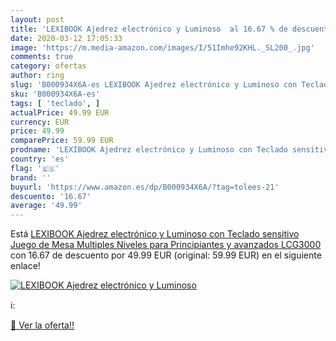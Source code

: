 ```yaml
---
layout: post
title: 'LEXIBOOK Ajedrez electrónico y Luminoso  al 16.67 % de descuento'
date: 2020-03-12 17:05:33
image: 'https://m.media-amazon.com/images/I/51Imhe92KHL._SL200_.jpg'
comments: true
category: ofertas
author: ring
slug: 'B000934X6A-es LEXIBOOK Ajedrez electrónico y Luminoso con Teclado...'
sku: 'B000934X6A-es'
tags: [ 'teclado', ]
actualPrice: 49.99 EUR
currency: EUR
price: 49.99
comparePrice: 59.99 EUR
prodname: 'LEXIBOOK Ajedrez electrónico y Luminoso con Teclado sensitivo  Juego de Mesa  Multiples Niveles para Principiantes y avanzados  LCG3000 '
country: 'es'
flag: '🇪🇸'
brand: ''
buyurl: 'https://www.amazon.es/dp/B000934X6A/?tag=tolees-21'
descuento: '16.67'
average: '49.99'
---
```


Está [LEXIBOOK Ajedrez electrónico y Luminoso con Teclado sensitivo  Juego de Mesa  Multiples Niveles para Principiantes y avanzados  LCG3000 ](https://www.amazon.es/dp/B000934X6A/?tag=tolees-21) con 16.67 de descuento por 49.99 EUR (original: 59.99 EUR) en el siguiente enlace!

[![LEXIBOOK Ajedrez electrónico y Luminoso ](https://m.media-amazon.com/images/I/51Imhe92KHL._SL200_.jpg)](https://www.amazon.es/dp/B000934X6A/?tag=tolees-21)

ℹ️:


[🛒 Ver la oferta!!](https://www.amazon.es/dp/B000934X6A/?tag=tolees-21)
